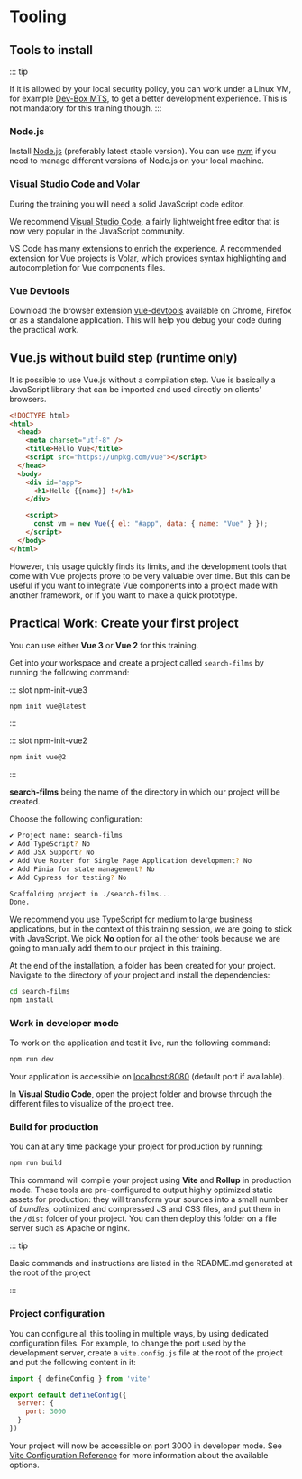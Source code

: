 # Tooling

## Tools to install

::: tip

If it is allowed by your local security policy, you can work under a Linux VM, for example [Dev-Box MTS](https://dev-box.gitlab-pages.kazan.myworldline.com/dev-box/), to get a better development experience. This is not mandatory for this training though.
:::

### Node.js

Install [Node.js](https://nodejs.org/) (preferably latest stable version). You can use [nvm](https://github.com/creationix/nvm) if you need to manage different versions of Node.js on your local machine.

### Visual Studio Code and Volar

During the training you will need a solid JavaScript code editor.

We recommend [Visual Studio Code](https://code.visualstudio.com/), a fairly lightweight free editor that is now very popular in the JavaScript community.

VS Code has many extensions to enrich the experience. A recommended extension for Vue projects is [Volar](https://marketplace.visualstudio.com/items?itemName=johnsoncodehk.volar), which provides syntax highlighting and autocompletion for Vue components files.

### Vue Devtools

Download the browser extension [vue-devtools](https://github.com/vuejs/vue-devtools) available on Chrome, Firefox or as a standalone application. This will help you debug your code during the practical work.

## Vue.js without build step (runtime only)

It is possible to use Vue.js without a compilation step. Vue is basically a JavaScript library that can be imported and used directly on clients' browsers.

```html
<!DOCTYPE html>
<html>
  <head>
    <meta charset="utf-8" />
    <title>Hello Vue</title>
    <script src="https://unpkg.com/vue"></script>
  </head>
  <body>
    <div id="app">
      <h1>Hello {{name}} !</h1>
    </div>

    <script>
      const vm = new Vue({ el: "#app", data: { name: "Vue" } });
    </script>
  </body>
</html>
```

However, this usage quickly finds its limits, and the development tools that come with Vue projects prove to be very valuable over time. But this can be useful if you want to integrate Vue components into a project made with another framework, or if you want to make a quick prototype.

## Practical Work: Create your first project

You can use either **Vue 3** or **Vue 2** for this training.

Get into your workspace and create a project called `search-films` by running the following command:

<VueVersionSwitch slotKey="npm-init" />

::: slot npm-init-vue3
```bash
npm init vue@latest
```
:::

::: slot npm-init-vue2
```bash
npm init vue@2
```
:::

**search-films** being the name of the directory in which our project will be created.

Choose the following configuration:

```bash
✔ Project name: search-films
✔ Add TypeScript? No
✔ Add JSX Support? No
✔ Add Vue Router for Single Page Application development? No
✔ Add Pinia for state management? No
✔ Add Cypress for testing? No

Scaffolding project in ./search-films...
Done.
```

We recommend you use TypeScript for medium to large business applications, but in the context of this training session, we are going to stick with JavaScript. We pick **No** option for all the other tools because we are going to manually add them to our project in this training.

At the end of the installation, a folder has been created for your project. Navigate to the directory of your project and install the dependencies:

```bash
cd search-films
npm install
```

### Work in developer mode

To work on the application and test it live, run the following command:

```bash
npm run dev
```

Your application is accessible on [localhost:8080](http://localhost:8080/) (default port if available).

In **Visual Studio Code**, open the project folder and browse through the different files to visualize of the project tree.

### Build for production

You can at any time package your project for production by running:

```bash
npm run build
```

This command will compile your project using **Vite** and **Rollup** in production mode. These tools are pre-configured to output highly optimized static assets for production: they will transform your sources into a small number of _bundles_, optimized and compressed JS and CSS files, and put them in the `/dist` folder of your project. You can then deploy this folder on a file server such as Apache or nginx.

::: tip

Basic commands and instructions are listed in the README.md generated at the root of the project

:::

### Project configuration

You can configure all this tooling in multiple ways,  by using dedicated configuration files. For example, to change the port used by the development server, create a `vite.config.js` file at the root of the project and put the following content in it:

```js
import { defineConfig } from 'vite'

export default defineConfig({
  server: {
    port: 3000
  }
})
```

Your project will now be accessible on port 3000 in developer mode. See [Vite Configuration Reference](https://vitejs.dev/config/) for more information about the available options.
